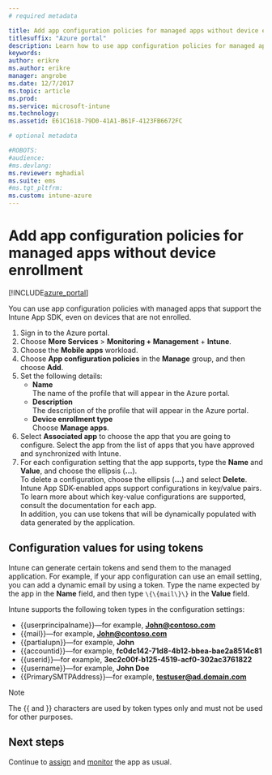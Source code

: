 ```yaml
---
# required metadata

title: Add app configuration policies for managed apps without device enrollment | Microsoft Docs 
titlesuffix: "Azure portal"
description: Learn how to use app configuration policies for managed apps without device enrollment.
keywords:
author: erikre
ms.author: erikre
manager: angrobe
ms.date: 12/7/2017
ms.topic: article
ms.prod:
ms.service: microsoft-intune
ms.technology:
ms.assetid: E61C1618-79D0-41A1-B61F-4123FB6672FC

# optional metadata 

#ROBOTS:
#audience:
#ms.devlang:
ms.reviewer: mghadial
ms.suite: ems
#ms.tgt_pltfrm:
ms.custom: intune-azure
---
```


# Add app configuration policies for managed apps without device enrollment

[!INCLUDE[azure_portal](./includes/azure_portal.md)]

You can use app configuration policies with managed apps that support the Intune App SDK, even on devices that are not enrolled. 

1. Sign in to the Azure portal.
2. Choose **More Services** > **Monitoring + Management** + **Intune**.
3. Choose the **Mobile apps** workload.
4. Choose **App configuration policies** in the **Manage** group, and then choose **Add**.
5. Set the following details:
    - **Name**  
      The name of the profile that will appear in the Azure portal.
    - **Description**  
      The  description of the profile that will appear in the Azure portal.
    - **Device enrollment type**  
      Choose **Manage apps**.
6. Select **Associated app** to choose the app that you are going to configure. Select the app from the list of apps that you have approved and synchronized with Intune.
7. For each configuration setting that the app supports, type the **Name** and **Value**, and choose the ellipsis (**…**).  
    To delete a configuration, choose the ellipsis (**…**) and select **Delete**.  
    Intune App SDK-enabled apps support configurations in key/value pairs. To learn more about which key-value configurations are supported, consult the documentation for each app.  
    In addition, you can use tokens that will be dynamically populated with data generated by the application.

## Configuration values for using tokens

Intune can generate certain tokens and send them to the managed application. For example, if your app configuration can use an email setting, you can add a dynamic email by using a token. Type the name expected by the app in the **Name** field, and then type `\{\{mail\}\}` in the **Value** field.

Intune supports the following token types in the configuration settings:

- \{\{userprincipalname\}\}—for example, **John@contoso.com**
- \{\{mail\}\}—for example, **John@contoso.com**
- \{\{partialupn\}\}—for example, **John**
- \{\{accountid\}\}—for example, **fc0dc142-71d8-4b12-bbea-bae2a8514c81**
- \{\{userid\}\}—for example, **3ec2c00f-b125-4519-acf0-302ac3761822**
- \{\{username\}\}—for example, **John Doe**
- \{\{PrimarySMTPAddress\}\}—for example, **testuser@ad.domain.com** 


> [!Note]  
> The \{\{ and \}\} characters are used by token types only and must not be used for other purposes.

## Next steps

Continue to [assign](apps-deploy.md) and [monitor](apps-monitor.md) the app as usual.